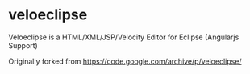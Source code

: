 veloeclipse
===========

Veloeclipse is a HTML/XML/JSP/Velocity Editor for Eclipse (Angularjs Support)

Originally forked from https://code.google.com/archive/p/veloeclipse/
